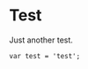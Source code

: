 <h1 id="test">Test</h1>
<p>Just another test.</p>
<pre><code>var test = &#39;test&#39;;
</code></pre>
